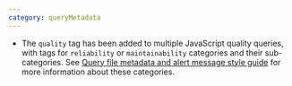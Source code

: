 ```yaml
---
category: queryMetadata
---
```

* The `quality` tag has been added to multiple JavaScript quality queries, with tags for `reliability` or `maintainability` categories and their sub-categories. See [Query file metadata and alert message style guide](https://github.com/github/codeql/blob/main/docs/query-metadata-style-guide.md#quality-query-sub-category-tags) for more information about these categories.
